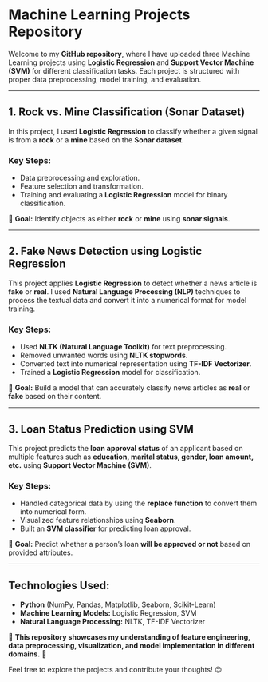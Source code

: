 # Machine Learning Projects Repository

Welcome to my **GitHub repository**, where I have uploaded three Machine Learning projects using **Logistic Regression** and **Support Vector Machine (SVM)** for different classification tasks. Each project is structured with proper data preprocessing, model training, and evaluation.

---
## **1. Rock vs. Mine Classification (Sonar Dataset)**
In this project, I used **Logistic Regression** to classify whether a given signal is from a **rock** or a **mine** based on the **Sonar dataset**.

### **Key Steps:**
- Data preprocessing and exploration.
- Feature selection and transformation.
- Training and evaluating a **Logistic Regression** model for binary classification.

📌 **Goal:** Identify objects as either **rock** or **mine** using **sonar signals**.

---
## **2. Fake News Detection using Logistic Regression**
This project applies **Logistic Regression** to detect whether a news article is **fake** or **real**. I used **Natural Language Processing (NLP)** techniques to process the textual data and convert it into a numerical format for model training.

### **Key Steps:**
- Used **NLTK (Natural Language Toolkit)** for text preprocessing.
- Removed unwanted words using **NLTK stopwords**.
- Converted text into numerical representation using **TF-IDF Vectorizer**.
- Trained a **Logistic Regression** model for classification.

📌 **Goal:** Build a model that can accurately classify news articles as **real** or **fake** based on their content.

---
## **3. Loan Status Prediction using SVM**
This project predicts the **loan approval status** of an applicant based on multiple features such as **education, marital status, gender, loan amount, etc.** using **Support Vector Machine (SVM)**.

### **Key Steps:**
- Handled categorical data by using the **replace function** to convert them into numerical form.
- Visualized feature relationships using **Seaborn**.
- Built an **SVM classifier** for predicting loan approval.

📌 **Goal:** Predict whether a person’s loan **will be approved or not** based on provided attributes.

---
## **Technologies Used:**
- **Python** (NumPy, Pandas, Matplotlib, Seaborn, Scikit-Learn)
- **Machine Learning Models:** Logistic Regression, SVM
- **Natural Language Processing:** NLTK, TF-IDF Vectorizer

📌 **This repository showcases my understanding of feature engineering, data preprocessing, visualization, and model implementation in different domains.** 🚀

Feel free to explore the projects and contribute your thoughts! 😊

